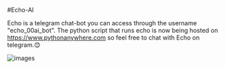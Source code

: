 # E c h o - A I

Echo is a telegram chat-bot you can access through the username "echo_00ai_bot". The python script that runs echo is now being hosted on https://www.pythonanywhere.com so feel free to chat with Echo on telegram.😊

![images](https://github.com/user-attachments/assets/fdeb6377-8ae6-42fe-bd2c-ea9fc3a82ca2)


 
 
